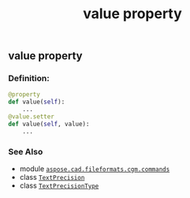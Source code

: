 ﻿---
title: value property
second_title: Aspose.CAD for Python via .NET API References
description: 
type: docs
weight: 80
url: /python-net/aspose.cad.fileformats.cgm.commands/textprecision/value/
is_root: false
---

## value property

### Definition:
```python
@property
def value(self):
    ...
@value.setter
def value(self, value):
    ...
```

### See Also
* module [`aspose.cad.fileformats.cgm.commands`](../../)
* class [`TextPrecision`](/cad/python-net/aspose.cad.fileformats.cgm.commands/textprecision)
* class [`TextPrecisionType`](/cad/python-net/aspose.cad.fileformats.cgm.commands/textprecisiontype)
